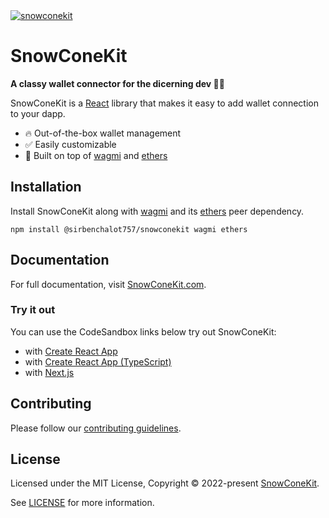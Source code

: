 <a href="https://snowconekit.com">
<!-- fixit -->
  <img alt="snowconekit" src="https://user-images.githubusercontent.com/372831/168174718-685980e0-391e-4621-94a1-29bf83979fa5.png" />
</a>

# SnowConeKit

**A classy wallet connector for the dicerning dev 🧑‍💻**

SnowConeKit is a [React](https://reactjs.org/) library that makes it easy to add wallet connection to your dapp.

- 🔥 Out-of-the-box wallet management
- ✅ Easily customizable
- 🦄 Built on top of [wagmi](https://github.com/tmm/wagmi) and [ethers](https://docs.ethers.io)

## Installation

Install SnowConeKit along with [wagmi](https://wagmi.sh) and its [ethers](https://docs.ethers.io) peer dependency.

<!-- fixit -->

`npm install @sirbenchalot757/snowconekit wagmi ethers`

## Documentation

For full documentation, visit [SnowConeKit.com](https://snowconekit.com).

### Try it out

You can use the CodeSandbox links below try out SnowConeKit:

<!-- fixit -->

- with [Create React App](https://codesandbox.io/s/dn3rho)
- with [Create React App (TypeScript)](https://codesandbox.io/s/ilfuoy)
- with [Next.js](https://codesandbox.io/s/tmxcc0)

## Contributing

Please follow our [contributing guidelines](./.github/CONTRIBUTING.md).

## License

Licensed under the MIT License, Copyright © 2022-present [SnowConeKit](https://github.com/sirbenchalot757/snowconekit/blob/master/LICENSE).

See [LICENSE](./LICENSE) for more information.

